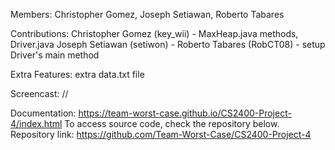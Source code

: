 Members: Christopher Gomez, Joseph Setiawan, Roberto Tabares

Contributions:
Christopher Gomez (key_wii) - MaxHeap.java methods, Driver.java
Joseph Setiawan (setiwon) - 
Roberto Tabares (RobCT08) - setup Driver's main method

Extra Features: extra data.txt file

Screencast: //

Documentation: https://team-worst-case.github.io/CS2400-Project-4/index.html To access source code, check the repository below.
Repository link: https://github.com/Team-Worst-Case/CS2400-Project-4